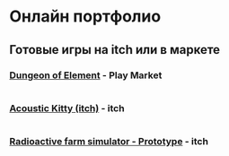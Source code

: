 # Онлайн портфолио

## Готовые игры на itch или в маркете

### [Dungeon of Element](https://play.google.com/store/apps/details?id=com.Ma0ooDev.com.unity.Dungeon.of.Element) - Play Market
```markdown

```

### [Acoustic Kitty (itch)](https://happymao.itch.io/acoustic-kitty) - itch
```markdown

```

### [Radioactive farm simulator - Prototype](https://happymao.itch.io/radioactive7farm7simulator) - itch

